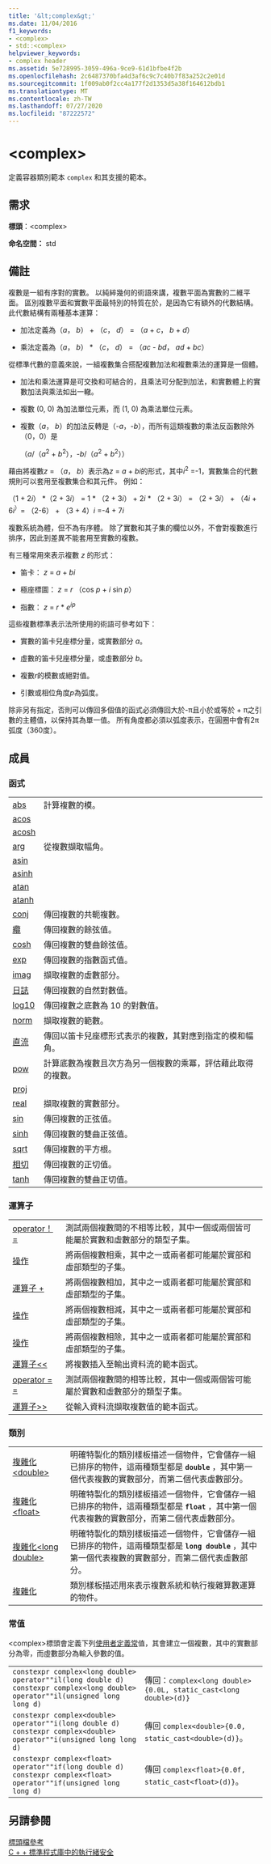 ```yaml
---
title: '&lt;complex&gt;'
ms.date: 11/04/2016
f1_keywords:
- <complex>
- std::<complex>
helpviewer_keywords:
- complex header
ms.assetid: 5e728995-3059-496a-9ce9-61d1bfbe4f2b
ms.openlocfilehash: 2c6487370bfa4d3af6c9c7c40b7f83a252c2e01d
ms.sourcegitcommit: 1f009ab0f2cc4a177f2d1353d5a38f164612bdb1
ms.translationtype: MT
ms.contentlocale: zh-TW
ms.lasthandoff: 07/27/2020
ms.locfileid: "87222572"
---
```

# <a name="ltcomplexgt"></a>&lt;complex&gt;

定義容器類別範本 `complex` 和其支援的範本。

## <a name="requirements"></a>需求

**標頭**：\<complex>

**命名空間：** std

## <a name="remarks"></a>備註

複數是一組有序對的實數。 以純綷幾何的術語來講，複數平面為實數的二維平面。 區別複數平面和實數平面最特別的特質在於，是因為它有額外的代數結構。 此代數結構有兩種基本運算：

- 加法定義為（*a*， *b*） + （*c*， *d*） = （*a*  +  *c*， *b*  +  *d*）

- 乘法定義為（*a*， *b*） \* （*c*， *d*） = （*ac*  -  *bd*， *ad*  +  *bc*）

從標準代數的意義來說，一組複數集合搭配複數加法和複數乘法的運算是一個體。

- 加法和乘法運算是可交換和可結合的，且乘法可分配到加法，和實數體上的實數加法與乘法如出一轍。

- 複數 (0, 0) 為加法單位元素，而 (1, 0) 為乘法單位元素。

- 複數（*a*， *b*）的加法反轉是（-*a*，-*b*），而所有這類複數的乘法反函數除外（0，0）是

   （*a*/（*a*<sup>2</sup>  +  *b*<sup>2</sup>），-*b*/（*a*<sup>2</sup>  +  *b*<sup>2</sup>））

藉由將複數*z* = （*a*， *b*）表示為*z*  =  *a*  +  *bi*的形式，其中*i*<sup>2</sup> =-1，實數集合的代數規則可以套用至複數集合和其元件。 例如：

   （1 + 2*i*） \*（2 + 3*i*） = 1 \* （2 + 3*i*） + 2*i* \* （2 + 3*i*） = （2 + 3*i*） + （4*i* + 6*i*<sup>）</sup>= （2-6） + （3 + 4）*i* =-4 + 7*i*

複數系統為體，但不為有序體。 除了實數和其子集的欄位以外，不會對複數進行排序，因此到差異不能套用至實數的複數。

有三種常用來表示複數 *z* 的形式：

- 笛卡： *z*  =  *a*  +  *bi*

- 極座標圖： *z*  =  *r* （cos *p*  +  *i* sin *p*）

- 指數： *z*  =  *r* \* *e*<sup>*ip*</sup>

這些複數標準表示法所使用的術語可參考如下：

- 實數的笛卡兒座標分量，或實數部分 *a*。

- 虛數的笛卡兒座標分量，或虛數部分 *b*。

- 複數*r*的模數或絕對值。

- 引數或相位角度*p*為弧度。

除非另有指定，否則可以傳回多個值的函式必須傳回大於-π且小於或等於 + π之引數的主體值，以保持其為單一值。 所有角度都必須以弧度表示，在圓圈中會有2π弧度（360度）。

## <a name="members"></a>成員

### <a name="functions"></a>函式

|||
|-|-|
|[abs](../standard-library/complex-functions.md#abs)|計算複數的模。|
|[acos](../standard-library/complex-functions.md#acos)||
|[acosh](../standard-library/complex-functions.md#acosh)||
|[arg](../standard-library/complex-functions.md#arg)|從複數擷取幅角。|
|[asin](../standard-library/complex-functions.md#asin)||
|[asinh](../standard-library/complex-functions.md#asinh)||
|[atan](../standard-library/complex-functions.md#atan)||
|[atanh](../standard-library/complex-functions.md#atanh)||
|[conj](../standard-library/complex-functions.md#conj)|傳回複數的共軛複數。|
|[纜](../standard-library/complex-functions.md#cos)|傳回複數的餘弦值。|
|[cosh](../standard-library/complex-functions.md#cosh)|傳回複數的雙曲餘弦值。|
|[exp](../standard-library/complex-functions.md#exp)|傳回複數的指數函式值。|
|[imag](../standard-library/complex-functions.md#imag)|擷取複數的虛數部分。|
|[日誌](../standard-library/complex-functions.md#log)|傳回複數的自然對數值。|
|[log10](../standard-library/complex-functions.md#log10)|傳回複數之底數為 10 的對數值。|
|[norm](../standard-library/complex-functions.md#norm)|擷取複數的範數。|
|[直流](../standard-library/complex-functions.md#polar)|傳回以笛卡兒座標形式表示的複數，其對應到指定的模和幅角。|
|[pow](../standard-library/complex-functions.md#pow)|計算底數為複數且次方為另一個複數的乘冪，評估藉此取得的複數。|
|[proj](../standard-library/complex-functions.md#proj)||
|[real](../standard-library/complex-functions.md#real)|擷取複數的實數部分。|
|[sin](../standard-library/complex-functions.md#sin)|傳回複數的正弦值。|
|[sinh](../standard-library/complex-functions.md#sinh)|傳回複數的雙曲正弦值。|
|[sqrt](../standard-library/complex-functions.md#sqrt)|傳回複數的平方根。|
|[相切](../standard-library/complex-functions.md#tan)|傳回複數的正切值。|
|[tanh](../standard-library/complex-functions.md#tanh)|傳回複數的雙曲正切值。|

### <a name="operators"></a>運算子

|||
|-|-|
|[operator！ =](../standard-library/complex-operators.md#op_neq)|測試兩個複數間的不相等比較，其中一個或兩個皆可能屬於實數和虛數部分的類型子集。|
|[操作](../standard-library/complex-operators.md#op_star)|將兩個複數相乘，其中之一或兩者都可能屬於實部和虛部類型的子集。|
|[運算子 +](../standard-library/complex-operators.md#op_add)|將兩個複數相加，其中之一或兩者都可能屬於實部和虛部類型的子集。|
|[操作](../standard-library/complex-operators.md#operator-)|將兩個複數相減，其中之一或兩者都可能屬於實部和虛部類型的子集。|
|[操作](../standard-library/complex-operators.md#op_div)|將兩個複數相除，其中之一或兩者都可能屬於實部和虛部類型的子集。|
|[運算子<\<](../standard-library/complex-operators.md#op_lt_lt)|將複數插入至輸出資料流的範本函式。|
|[operator = =](../standard-library/complex-operators.md#op_eq_eq)|測試兩個複數間的相等比較，其中一個或兩個皆可能屬於實數和虛數部分的類型子集。|
|[運算子>>](../standard-library/complex-operators.md#op_gt_gt)|從輸入資料流擷取複數值的範本函式。|

### <a name="classes"></a>類別

|||
|-|-|
|[複雜化\<double>](../standard-library/complex-double.md)|明確特製化的類別樣板描述一個物件，它會儲存一組已排序的物件，這兩種類型都是 **`double`** ，其中第一個代表複數的實數部分，而第二個代表虛數部分。|
|[複雜化\<float>](../standard-library/complex-float.md)|明確特製化的類別樣板描述一個物件，它會儲存一組已排序的物件，這兩種類型都是 **`float`** ，其中第一個代表複數的實數部分，而第二個代表虛數部分。|
|[複雜化\<long double>](../standard-library/complex-long-double.md)|明確特製化的類別樣板描述一個物件，它會儲存一組已排序的物件，這兩種類型都是 **`long double`** ，其中第一個代表複數的實數部分，而第二個代表虛數部分。|
|[複雜化](../standard-library/complex-class.md)|類別樣板描述用來表示複數系統和執行複雜算數運算的物件。|

### <a name="literals"></a>常值

\<complex>標頭會定義下列[使用者定義常](../cpp/user-defined-literals-cpp.md)值，其會建立一個複數，其中的實數部分為零，而虛數部分為輸入參數的值。

|||
|-|-|
|`constexpr complex<long double> operator""il(long double d)`<br />`constexpr complex<long double> operator""il(unsigned long long d)`|傳回：`complex<long double>{0.0L, static_cast<long double>(d)}`|
|`constexpr complex<double> operator""i(long double d)`<br />`constexpr complex<double> operator""i(unsigned long long d)`|傳回 `complex<double>{0.0, static_cast<double>(d)}`。|
|`constexpr complex<float> operator""if(long double d)`<br />`constexpr complex<float> operator""if(unsigned long long d)`|傳回 `complex<float>{0.0f, static_cast<float>(d)}`。|

## <a name="see-also"></a>另請參閱

[標頭檔參考](../standard-library/cpp-standard-library-header-files.md)\
[C + + 標準程式庫中的執行緒安全](../standard-library/thread-safety-in-the-cpp-standard-library.md)

